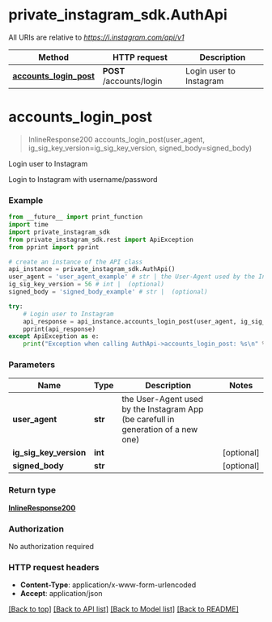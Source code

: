 # private_instagram_sdk.AuthApi

All URIs are relative to *https://i.instagram.com/api/v1*

Method | HTTP request | Description
------------- | ------------- | -------------
[**accounts_login_post**](AuthApi.md#accounts_login_post) | **POST** /accounts/login | Login user to Instagram


# **accounts_login_post**
> InlineResponse200 accounts_login_post(user_agent, ig_sig_key_version=ig_sig_key_version, signed_body=signed_body)

Login user to Instagram

Login to Instagram with username/password

### Example

```python
from __future__ import print_function
import time
import private_instagram_sdk
from private_instagram_sdk.rest import ApiException
from pprint import pprint

# create an instance of the API class
api_instance = private_instagram_sdk.AuthApi()
user_agent = 'user_agent_example' # str | the User-Agent used by the Instagram App (be carefull in generation of a new one) 
ig_sig_key_version = 56 # int |  (optional)
signed_body = 'signed_body_example' # str |  (optional)

try:
    # Login user to Instagram
    api_response = api_instance.accounts_login_post(user_agent, ig_sig_key_version=ig_sig_key_version, signed_body=signed_body)
    pprint(api_response)
except ApiException as e:
    print("Exception when calling AuthApi->accounts_login_post: %s\n" % e)
```

### Parameters

Name | Type | Description  | Notes
------------- | ------------- | ------------- | -------------
 **user_agent** | **str**| the User-Agent used by the Instagram App (be carefull in generation of a new one)  | 
 **ig_sig_key_version** | **int**|  | [optional] 
 **signed_body** | **str**|  | [optional] 

### Return type

[**InlineResponse200**](InlineResponse200.md)

### Authorization

No authorization required

### HTTP request headers

 - **Content-Type**: application/x-www-form-urlencoded
 - **Accept**: application/json

[[Back to top]](#) [[Back to API list]](../README.md#documentation-for-api-endpoints) [[Back to Model list]](../README.md#documentation-for-models) [[Back to README]](../README.md)

